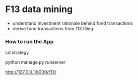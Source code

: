 # F13 data mining

- understand investment rationale behind fund transactions
- derive fund transactions from f13 filing


### How to run the App

  cd strategy
  
  python manage.py runserver
  
  http://127.0.0.1:8000/f13/

